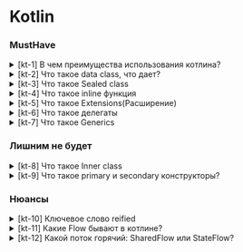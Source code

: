 # Kotlin

### MustHave
<details>
<summary>[kt-1] В чем преимущества использования котлина?</summary>

Null-безопасность

Классы данных (Data Classes)

Sealed Classes

Object

Lateinit var

Coroutines

Inline fun / val

Функции-расширения

Умные приведения типов

В Kotlin необязательно явно указывать тип переменной
</details>

<details>
<summary>[kt-2] Что такое data class, что дает?</summary>
Компилятор автоматически формирует следующие члены данного класса из свойств, объявленных в основном конструкторе:

- пару функций equals()/hashCode(),

- функцию toString() в форме "User(name=John, age=42)",

- компонентные функции componentN(), которые соответствуют свойствам, в соответствии с порядком их
  объявления,

- функцию copy(), для копирования объекта, что позволит изменить только некоторые его свойств,
  оставив остальные неизменными.

</details>

<details>
<summary>[kt-3] Что такое Sealed class</summary>
Изолированные классы и интерфейсы позволяют выразить ограниченные иерархии классов, которые обеспечивают больший контроль над наследованием. Во время компиляции известны все прямые наследники изолированного класса. Никакие другие наследники не могут появиться после компиляции модуля с изолированным классом. Например, сторонние клиенты не могут расширить ваш изолированный класс в своем коде. Таким образом, каждый экземпляр изолированного класса имеет тип из ограниченного набора, который известен при компиляции этого класса.

Изолированные классы похожи на enum-классы: набор значений enum типа также ограничен, но каждая
enum-константа существует только в единственном экземпляре, в то время как наследник изолированного
класса может иметь несколько экземпляров, которые могут нести в себе какое-то состояние.
</details>

<details>
<summary>[kt-4] Что такое inline функция</summary>
Использование функций высшего порядка влечёт за собой снижение производительности: во-первых, любая функция является объектом, а во-вторых, происходит захват контекста замыканием, то есть функции становятся доступны переменные, объявленные вне её тела. А выделения памяти (как для объекта функции, так и для её класса) и виртуальные вызовы занимают системные ресурсы.

Но во многих случаях эти дополнительные затраты можно устранить с помощью инлайнинга (встраивания)
лямбда-выражений.

Если функция помечена ключевым словом inline, то при компиляции код написаный в ней будет встроен в
место ее использования.
</details>

<details>
<summary>[kt-5] Что такое Extensions(Расширение)</summary>
Kotlin позволяет расширять класс путём добавления нового функционала без необходимости наследования от такого класса и использования паттернов, таких как Decorator. Это реализовано с помощью специальных выражений, называемых расширениями.

Например, вы можете написать новые функции для класса из сторонней библиотеки, которую вы не можете
изменить. Такие функции можно вызывать обычным способом, как если бы они были методами исходного
класса. Этот механизм называется функцией расширения. В функции-расширении разрешено напрямую
обращаться к методам и свойствам расширяемого класса (кроме закрытых или защищённых свойств или
методов). Функцию-расширение нельзя переопределить в подклассах (наследниках). Существуют также
свойства расширения, которые позволяют определять новые свойства для существующих классов.

```kotlin
fun MutableList<Int>.swap(index1: Int, index2: Int) {
    val tmp = this[index1] // 'this' даёт ссылку на список
    this[index1] = this[index2]
    this[index2] = tmp
}
```

</details>

<details>
<summary>[kt-6] Что такое делегаты</summary>
Делегированные свойства позволяют делегировать получение или присвоение их значения во вне - другому классу. Это позволяет нам добавить некоторую дополнительную логику при операции со свойствами, например, логгирование, какую-то предобработку и т.д.

Формальный синтаксис делегированного свойства:

```kotlin
var имя_свойства: тип_данных by выражение
```

После типа данных свойства идет ключевое слово by, после которого указывается выражение. Выражение
представляет класс, который условно называется делегатом. Делегаты свойств могут не применять
никаких интерфейсов, однако они должны предоставлять функции getValue() и setValue(). А выполнение
методов доступа get() и set(), которые есть у свойства, делегируется функциям getValue() и
setValue() класса делегата.

Стоит отметить, что мы не можем объявлять делегированные свойства в первичном конструкторе
</details>

<details>
<summary>[kt-7] Что такое Generics</summary>
Как и в Java, в Kotlin классы могут иметь типовые параметры

```kotlin
class Box<T>(t: T) {
    var value = t
}
```

Для того, чтобы создать объект такого класса, необходимо предоставить тип в качестве аргумента

Обобщённые ограничения

Набор всех возможных типов, которые могут быть переданы в качестве параметра, может быть ограничен с
помощью обобщённых ограничений.

Самый распространённый тип ограничений - верхняя граница, которая соответствует ключевому слову
extends из Java.

```kotlin
fun <T : Comparable<T>> sort(list: List<T>) {
    ...
}
```

Проверки безопасности типов, выполняемые Kotlin для использования общих объявлений, выполняются во
время компиляции. Во время выполнения экземпляры общих типов не содержат никакой информации об их
фактических аргументах типа. Говорят, информация о типе будет удалена. Например, экземпляры Foo<Bar>
и Foo<Baz?> удаляются до Foo<*>.

Поэтому нет общего способа проверить, был ли создан экземпляр общего типа с определенными
аргументами типа во время выполнения, и компилятор запрещает такие is-проверки.
[статья](https://kotlinlang.ru/docs/reference/generics.html)
</details>

### Лишним не будет

<details>
<summary>[kt-8] Что такое Inner class</summary>
Класс, отмеченный как внутренний с помощью слова inner, может иметь доступ к членам внешнего класса. Внутренние классы содержат ссылку на объект внешнего класса.

```kotlin
class Outer {
    private val bar: Int = 1

    inner class Inner {
        fun foo() = bar
    }
}

val demo = Outer().Inner().foo()
```

Экземпляры анонимного внутреннего класса создаются с помощью объектов-выражений

```kotlin
window.addMouseListener(object : MouseAdapter() {

    override fun mouseClicked(e: MouseEvent) {
        ...
    }

    override fun mouseEntered(e: MouseEvent) {
        ...
    }
})
```

</details>

<details>
<summary>[kt-9] Что такое primary и secondary конструкторы?</summary>

Первичный конструктор является частью заголовка класса и определяется сразу после имени класса:

```kotlin
class Person constructor(_name: String) {

}
```

Класс также может определять вторичные конструкторы. Они применяются в основном, чтобы определить
дополнительные параметры, через которые можно передавать данные для инициализации объекта.

Вторичные конструкторы определяются в теле класса. Если для класса определен первичный конструктор,
то вторичный конструктор должен вызывать первичный с помощью ключевого слова this:

```kotlin 
class Person(_name: String){
val name: String = _name
var age: Int = 0

    constructor(_name: String, _age: Int) : this(_name){
        age = _age
    }
}
```

Здесь в классе Person определен первичный конструктор, который принимает значение для установки
свойства name.

И также добавлен вторичный конструктор. Он принимает два параметра: _name и _age. С помощью
ключевого слова this вызывается первичный конструктор, поэтому через этот вызов необходимо передать
значения для параметров первичного конструктора. В частности, в первичный конструктор передается
значение параметра _name. В самом вторичном конструкторе устанавливается значение свойства age.

```kotlin
constructor(_name: String, _age: Int) : this(_name) {
    age = _age
}
```

Таким образом, при вызове вторичного конструктора вначале вызывается первичный конструктор,
срабатывает блок инициализатора, который устанавливает свойство name. Затем выполняются собственно
действия вторичного конструктора, который устанавливает свойство age.
</details>

### Нюансы

<details>
<summary>[kt-10] Ключевое слово reified</summary>

```kotlin
inline fun <reified T> myGenericFun()
```

Ключевое слово reified может быть использовано только с инлайн функцией.

Когда вы вызываете инлайн функции с ключевым словом reified, компилятор знает, для какого именно
класса она вызывается, что дает нам возможность внутри функции обращаться к генерику, как к классу

например

```kotlin
inline fun <reified T : Any> String.toKotlinObject(): T {
    val mapper = jacksonObjectMapper()
    return mapper.readValue(this, T::class.java)
}
```

без ключевого слова reified обращение к `T::class.java` вызовет ошибку

</details>

<details>
<summary>[kt-11] Какие Flow бывают в котлине?</summary>
StateFlow, MutableStateFlow, ShareFlow, MutableShareFlow

StateFlow имеет две разновидности: StateFlow и MutableStateFlow. MutableStateFlow является
наследником StateFlow и позволяет изменять хранящиеся в нем значение

Состояние представлено значением. Любое изменение значения будет отражено во всех коллекторах потока
путем выдачи значения с изменениями состояния.

```kotlin 
public interface StateFlow<out T> : SharedFlow<T> {
   public val value: T
}

public interface MutableStateFlow<out T>: StateFlow<T>, MutableSharedFlow<T> {
   public override var value: T
   public fun compareAndSet(expect: T, update: T): Boolean
}
```

SharedFlow - этот API-интерфейс подходит для обработки ряда выдаваемых значений, например для
вычисления скользящего среднего из потока данных.

```kotlin 
public interface SharedFlow<out T> : Flow<T> {
  public val replayCache: List<T>
}
```

Общий поток — это просто поток, где есть кэш повтора, который можно использовать в качестве
атомарного моментального снимка. Каждый новый подписчик сначала получает значения из кэша повтора, а
затем получает новые выданные значения. Вместе с SharedFlow мы также предоставляется
MutableSharedFlow.

```kotlin
interface MutableSharedFlow<T> : SharedFlow<T>, FlowCollector<T> {
    suspend fun emit(value: T)
    fun tryEmit(value: T): Boolean
    val subscriptionCount: StateFlow<Int>
    fun resetReplayCache()
}
```

С помощью MutableSharedFlow можно выдавать значения из приостанавливающего и неприостанавливающего контекста. Как можно заключить из имени, кэш повтора MutableSharedFlow можно сбрасывать. Кроме того, он предоставляет количество своих коллекторов как поток.
</details>

<details>
<summary>[kt-12] Какой поток горячий: SharedFlow или StateFlow?</summary>
Вопрос с подковыркой. Они оба - горячие

Холодные потоки генерируют события только при наличии подписчиков, горячие потоки могут генерировать новые события, даже если на них не реагируют никакие подписчики.

[Доки](https://developer.android.com/kotlin/flow/stateflow-and-sharedflow)
</details>